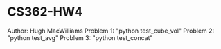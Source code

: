 # CS362-HW4
Author: Hugh MacWilliams
Problem 1: "python test_cube_vol"
Problem 2: "python test_avg"
Problem 3: "python test_concat"
